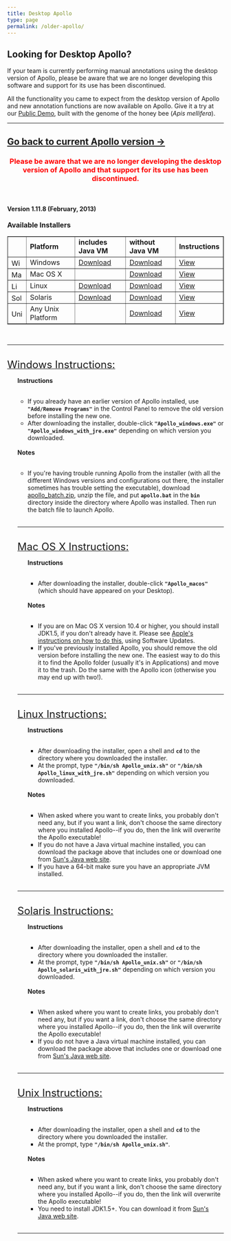 ```yaml
---
title: Desktop Apollo
type: page
permalink: /older-apollo/
---
```


## Looking for Desktop Apollo?

If your team is currently performing manual annotations using the desktop version of Apollo, please be aware that we are no longer developing this software and support for its use has been discontinued.

All the functionality you came to expect from the desktop version of Apollo and new annotation functions are now available on Apollo. Give it a try at our [Public Demo](../public-demo/index.md), built with the genome of the honey bee (<i>Apis mellifera</i>).

---

<h2>
<a href="http://genomearchitect.github.io">Go back to current Apollo version &rarr;</a>
</h2>
<h3 align="center"><font color="red">Please be aware that we are no longer developing the desktop version of Apollo and that support for its use has been discontinued.</font></h3>
<br>
<h4>Version 1.11.8 (February, 2013)</h4>

<font size="3"><b>Available Installers</b></font><br>

<table border="1" cellpadding="3" cellspacing="10">
<tr>
<td>&nbsp;</td>
<td><b>Platform</b></td>
<td><b>includes Java VM</b></td>
<td><b>without Java VM</b></td>
<td><b>Instructions</b></td>
</tr>
<tr>
<td><img src="/images/win.gif" width="26" height="16" alt="Windows" /></td>
<td>Windows</td>
<td><a href="http://icebox.lbl.gov/apollo/legacy/installers/Apollo_windows_with_jre.exe">Download</a></td>
<td><a href="http://icebox.lbl.gov/apollo/legacy/installers/Apollo_windows.exe">Download</a></td>
<td><a href="#windows">View</a></td>
</tr>
<tr>
<td><img src="/images/macosx.gif" width="26" height="16" alt="MacOS X" /></td>
<td>Mac OS X</td>
<td></td>
<td><a href="http://icebox.lbl.gov/apollo/legacy/installers/Apollo_macos.dmg">Download</a></td>
<td><a href="#macosx">View</a></td>
</tr>
<tr>
<td><img src="/images/linux.gif" width="14" height="16" alt="Linux" /></td>
<td>Linux</td>
<td><a href="http://icebox.lbl.gov/apollo/legacy/installers/Apollo_linux_with_jre.sh">Download</a></td>
<td><a href="http://icebox.lbl.gov/apollo/legacy/installers/Apollo_unix.sh">Download</a></td>
<td><a href="#linux">View</a></td>
</tr>
<tr>
<td><img src="/images/solaris.gif" width="26" height="16" alt="Solaris" /></td>
<td>Solaris</td>
<td><a href="http://icebox.lbl.gov/apollo/legacy/installers/Apollo_solaris_with_jre.sh">Download</a></td>
<td><a href="http://icebox.lbl.gov/apollo/legacy/installers/Apollo_unix.sh">Download</a></td>
<td><a href="#solaris">View</a></td>
</tr>
<tr>
<td><img src="/images/unix.gif" width="26" height="16" alt="Unix" /></td>
<td>Any Unix Platform</td>
<td></td>
<td><a href="http://icebox.lbl.gov/apollo/legacy/installers/Apollo_unix.sh">Download</a></td>
<td><a href="#unix">View</a></td>
</tr>
</table>

<br>
<hr>
<br>
<a href="#windows" name="windows"> <font size="5">Windows Instructions:</font> </a>
<br>
<ul>
<b>Instructions</b><br>
<br>
<ul>
<li>If you already have an earlier version of Apollo installed, use <code><b>"Add/Remove Programs"</b></code> in the Control Panel to remove the old version before installing the new one.</li>
<li>After downloading the installer, double-click <code><b>"Apollo_windows.exe"</b></code> or <code><b>"Apollo_windows_with_jre.exe"</b></code> depending on which version you downloaded.</li>
</ul>
<br>
<b>Notes</b><br>
<br>
<ul>
<li>If you're having trouble running Apollo from the installer (with all the different Windows versions and configurations out there, the installer sometimes has trouble setting the executable), download <a href="http://icebox.lbl.gov/apollo/legacy/installers/apollo_batch.zip">apollo_batch.zip</a>, unzip the file, and put <code><b>apollo.bat</b></code> in the <code><b>bin</b></code> directory inside the directory where Apollo was installed.  Then run the batch file to launch Apollo.</li>
</ul>
<br>
<hr>
<br>
<a href="#macosx" name="macosx">
<font size="5">Mac OS X Instructions:</font>
</a>
<br>
<ul>
<b>Instructions</b><br>
<br>
<ul>
<li>After downloading the installer, double-click <code><b>"Apollo_macos"</b></code> (which should have appeared on your Desktop).</li>
</ul>
<br>
<b>Notes</b><br>
<br>
<ul>
<li>If you are on Mac OS X version 10.4 or higher, you should install JDK1.5, if you don't already have it. Please see <a href="http://www.apple.com/softwareupdate">Apple's instructions on how to do this</a>, using Software Updates.</li>
<li>If you've previously installed Apollo, you should remove the old version before installing the new one. The easiest way to do this it to find the Apollo folder (usually it's in Applications) and move it to the trash. Do the same with the Apollo icon (otherwise you may end up with two!)</a>.</li>
</ul>
</ul>
<br>
<hr>
<br>

<a href="#linux" name="linux">
<font size="5">Linux Instructions:</font>
</a>
<br>
<ul>
<b>Instructions</b><br>
<br>
<ul>
<li>After downloading the installer, open a shell and <code><b>cd</b></code> to the directory where you downloaded the installer.</li>
<li>At the prompt, type <code><b>"/bin/sh Apollo_unix.sh"</b></code> or <code><b>"/bin/sh Apollo_linux_with_jre.sh"</b></code> depending on which version you downloaded.</li>
</ul>
<br>
<b>Notes</b><br>
<br>
<ul>
<li>When asked where you want to create links, you probably don't need any, but if you want a link, don't choose the same directory where you installed Apollo--if you do, then the link will overwrite the Apollo executable!</li>
<li>If you do not have a Java virtual machine installed, you can download the package above that includes one or download one from <a href="http://java.sun.com/javase/index.jsp">Sun's Java web site</a>.</li>
<li>If you have a 64-bit make sure you have an appropriate JVM installed.</li>
</ul>
</ul>
<br>
<hr>
<br>

<a href="#solaris" name="solaris">
<font size="5">Solaris Instructions:</font>
</a>
<br>
<ul>
<b>Instructions</b><br>
<br>
<ul>
<li>After downloading the installer, open a shell and <code><b>cd</b></code> to the directory where you downloaded the installer.</li>
<li>At the prompt, type <code><b>"/bin/sh Apollo_unix.sh"</b></code> or <code><b>"/bin/sh Apollo_solaris_with_jre.sh"</b></code> depending on which version you downloaded.</li>
</ul>
<br>
<b>Notes</b><br>
<br>
<ul>
<li>When asked where you want to create links, you probably don't need any, but if you want a link, don't choose the same directory where you installed Apollo--if you do, then the link will overwrite the Apollo executable!</li>
<li>If you do not have a Java virtual machine installed, you can download the package above that includes one or download one from <a href="http://java.sun.com/javase/index.jsp">Sun's Java web site</a>.</li>
</ul>
</ul>
<br>
<hr>
<br>

<a href="#unix" name="unix">
<font size="5">Unix Instructions:</font>
</a>
<br>
<ul>
<b>Instructions</b><br>
<br>
<ul>
<li>After downloading the installer, open a shell and <code><b>cd</b></code> to the directory where you downloaded the installer.</li>
<li>At the prompt, type <code><b>"/bin/sh Apollo_unix.sh"</b></code>.</li>
</ul>
<br>
<b>Notes</b><br>
<br>
<ul>
<li>When asked where you want to create links, you probably don't need any, but if you want a link, don't choose the same directory where you installed Apollo--if you do, then the link will overwrite the Apollo executable!</li>
<li>You need to install JDK1.5+.  You can download it from <a href="http://java.sun.com/javase/index.jsp">Sun's Java web site</a>.</li>
</ul>
</ul>
<br>
<hr>
